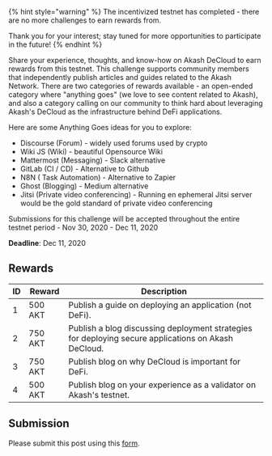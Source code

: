 {% hint style="warning" %}
The incentivized testnet has completed - there are no more challenges
to earn rewards from.

Thank you for your interest; stay tuned for more opportunities to participate
in the future!
{% endhint %}

Share your experience, thoughts, and know-how on Akash DeCloud to earn rewards from this testnet.  This challenge supports community members that independently publish articles and guides related to the Akash Network.  There are two categories of rewards available - an open-ended category where "anything goes" (we love to see content related to Akash), and also a category calling on our community to think hard about leveraging Akash's DeCloud as the infrastructure behind DeFi applications.

Here are some Anything Goes ideas for you to explore:

- Discourse (Forum) - widely used forums used by crypto
- Wiki JS (Wiki) - beautiful Opensource Wiki
- Mattermost (Messaging) - Slack alternative
- GitLab (CI / CD) - Alternative to Github
- N8N ( Task Automation) - Alternative to Zapier
- Ghost (Blogging) - Medium alternative
- Jitsi (Private video conferencing) - Running en ephemeral Jitsi server would be the gold standard of private video conferencing

Submissions for this challenge will be accepted throughout the entire testnet period - Nov 30, 2020 - Dec 11, 2020 

**Deadline**: Dec 11, 2020

## Rewards

| ID | Reward | Description |
| --- | --- | --- |
| 1 | 500 AKT | Publish a guide on deploying an application (not DeFi).
| 2 | 750 AKT | Publish a blog discussing deployment strategies for deploying secure applications on Akash DeCloud.
| 3 | 750 AKT | Publish blog on why DeCloud is important for DeFi.
| 4 | 500 AKT | Publish blog on your experience as a validator on Akash's testnet.

## Submission

Please submit this post using this [form](https://docs.google.com/forms/d/e/1FAIpQLScX4VVheTeo-WmzHe2IHw1dXfRX2tGv-MHzs75-Hp-7yKuCjA/viewform).
